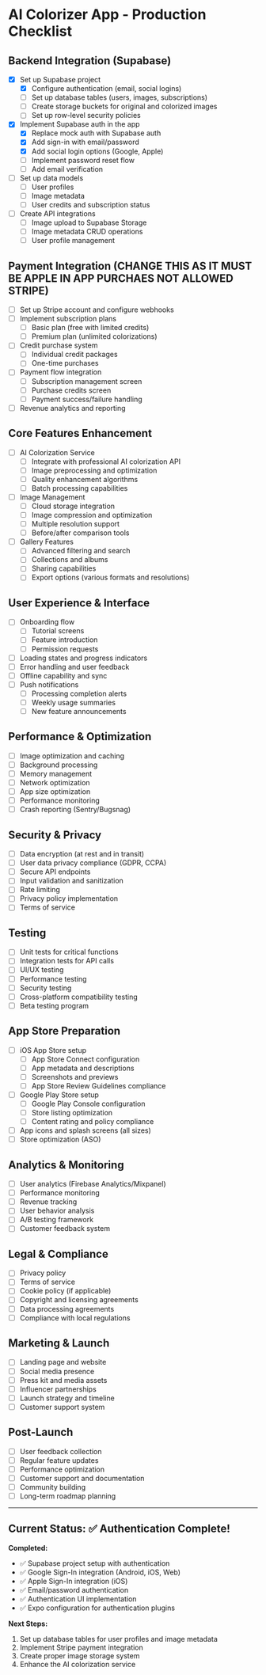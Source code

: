 # AI Colorizer App - Production Checklist

## Backend Integration (Supabase)

- [x] Set up Supabase project
  - [x] Configure authentication (email, social logins)
  - [ ] Set up database tables (users, images, subscriptions)
  - [ ] Create storage buckets for original and colorized images
  - [ ] Set up row-level security policies
- [x] Implement Supabase auth in the app
  - [x] Replace mock auth with Supabase auth
  - [x] Add sign-in with email/password
  - [x] Add social login options (Google, Apple)
  - [ ] Implement password reset flow
  - [ ] Add email verification
- [ ] Set up data models
  - [ ] User profiles
  - [ ] Image metadata
  - [ ] User credits and subscription status
- [ ] Create API integrations
  - [ ] Image upload to Supabase Storage
  - [ ] Image metadata CRUD operations
  - [ ] User profile management

## Payment Integration (CHANGE THIS AS IT MUST BE APPLE IN APP PURCHAES NOT ALLOWED STRIPE)

- [ ] Set up Stripe account and configure webhooks
- [ ] Implement subscription plans
  - [ ] Basic plan (free with limited credits)
  - [ ] Premium plan (unlimited colorizations)
- [ ] Credit purchase system
  - [ ] Individual credit packages
  - [ ] One-time purchases
- [ ] Payment flow integration
  - [ ] Subscription management screen
  - [ ] Purchase credits screen
  - [ ] Payment success/failure handling
- [ ] Revenue analytics and reporting

## Core Features Enhancement

- [ ] AI Colorization Service
  - [ ] Integrate with professional AI colorization API
  - [ ] Image preprocessing and optimization
  - [ ] Quality enhancement algorithms
  - [ ] Batch processing capabilities
- [ ] Image Management
  - [ ] Cloud storage integration
  - [ ] Image compression and optimization
  - [ ] Multiple resolution support
  - [ ] Before/after comparison tools
- [ ] Gallery Features
  - [ ] Advanced filtering and search
  - [ ] Collections and albums
  - [ ] Sharing capabilities
  - [ ] Export options (various formats and resolutions)

## User Experience & Interface

- [ ] Onboarding flow
  - [ ] Tutorial screens
  - [ ] Feature introduction
  - [ ] Permission requests
- [ ] Loading states and progress indicators
- [ ] Error handling and user feedback
- [ ] Offline capability and sync
- [ ] Push notifications
  - [ ] Processing completion alerts
  - [ ] Weekly usage summaries
  - [ ] New feature announcements

## Performance & Optimization

- [ ] Image optimization and caching
- [ ] Background processing
- [ ] Memory management
- [ ] Network optimization
- [ ] App size optimization
- [ ] Performance monitoring
- [ ] Crash reporting (Sentry/Bugsnag)

## Security & Privacy

- [ ] Data encryption (at rest and in transit)
- [ ] User data privacy compliance (GDPR, CCPA)
- [ ] Secure API endpoints
- [ ] Input validation and sanitization
- [ ] Rate limiting
- [ ] Privacy policy implementation
- [ ] Terms of service

## Testing

- [ ] Unit tests for critical functions
- [ ] Integration tests for API calls
- [ ] UI/UX testing
- [ ] Performance testing
- [ ] Security testing
- [ ] Cross-platform compatibility testing
- [ ] Beta testing program

## App Store Preparation

- [ ] iOS App Store setup
  - [ ] App Store Connect configuration
  - [ ] App metadata and descriptions
  - [ ] Screenshots and previews
  - [ ] App Store Review Guidelines compliance
- [ ] Google Play Store setup
  - [ ] Google Play Console configuration
  - [ ] Store listing optimization
  - [ ] Content rating and policy compliance
- [ ] App icons and splash screens (all sizes)
- [ ] Store optimization (ASO)

## Analytics & Monitoring

- [ ] User analytics (Firebase Analytics/Mixpanel)
- [ ] Performance monitoring
- [ ] Revenue tracking
- [ ] User behavior analysis
- [ ] A/B testing framework
- [ ] Customer feedback system

## Legal & Compliance

- [ ] Privacy policy
- [ ] Terms of service
- [ ] Cookie policy (if applicable)
- [ ] Copyright and licensing agreements
- [ ] Data processing agreements
- [ ] Compliance with local regulations

## Marketing & Launch

- [ ] Landing page and website
- [ ] Social media presence
- [ ] Press kit and media assets
- [ ] Influencer partnerships
- [ ] Launch strategy and timeline
- [ ] Customer support system

## Post-Launch

- [ ] User feedback collection
- [ ] Regular feature updates
- [ ] Performance optimization
- [ ] Customer support and documentation
- [ ] Community building
- [ ] Long-term roadmap planning

---

## Current Status: ✅ Authentication Complete!

**Completed:**
- ✅ Supabase project setup with authentication
- ✅ Google Sign-In integration (Android, iOS, Web)
- ✅ Apple Sign-In integration (iOS)
- ✅ Email/password authentication
- ✅ Authentication UI implementation
- ✅ Expo configuration for authentication plugins

**Next Steps:**
1. Set up database tables for user profiles and image metadata
2. Implement Stripe payment integration
3. Create proper image storage system
4. Enhance the AI colorization service 